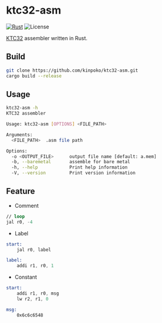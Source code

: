# ktc32-asm

[![Rust](https://github.com/kinpoko/ktc32-asm/actions/workflows/rust.yml/badge.svg)](https://github.com/kinpoko/ktc32-asm/actions/workflows/rust.yml)
![License](https://img.shields.io/github/license/kinpoko/ktc32-asm?color=blue)

[KTC32](https://github.com/kinpoko/ktc32) assembler written in Rust.

## Build

```bash
git clone https://github.com/kinpoko/ktc32-asm.git
cargo build --release
```

## Usage

```bash
ktc32-asm -h
KTC32 assembler

Usage: ktc32-asm [OPTIONS] <FILE_PATH>

Arguments:
  <FILE_PATH>  .asm file path

Options:
  -o <OUTPUT_FILE>      output file name [default: a.mem]
  -b, --baremetal       assemble for bare metal
  -h, --help            Print help information
  -V, --version         Print version information
```

## Feature

- Comment

```asm
// loop
jal r0, -4
```

- Label

```asm
start:
	jal r0, label

label:
	addi r1, r0, 1
```

- Constant

```asm
start:
	addi r1, r0, msg
	lw r2, r1, 0

msg:
	0x6c6c6548
```

